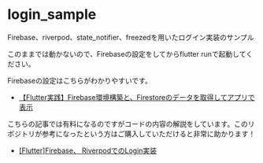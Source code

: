 # login_sample

Firebase、riverpod、state_notifier、freezedを用いたログイン実装のサンプル

このままでは動かないので、Firebaseの設定をしてからflutter runで起動してください。

Firebaseの設定はこちらがわかりやすいです。
- [【Flutter実践】Firebase環境構築と、Firestoreのデータを取得してアプリで表示](https://www.youtube.com/watch?v=IiEsyHiIwxc&t=1329s)

こちらの記事では有料になるのですがコードの内容の解説をしています。このリポジトリが参考になったという方はご購入していただけると非常に助かります！
- [[Flutter]Firebase、 RiverpodでのLogin実装](https://note.com/_hi/n/n78eb4cbb250f)